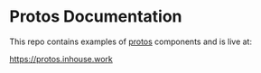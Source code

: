 # Protos Documentation

This repo contains examples of [protos](https://github.com/inhouse-work/protos) 
components and is live at:

https://protos.inhouse.work
